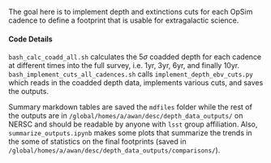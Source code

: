 The goal here is to implement depth and extinctions cuts for each OpSim cadence to define a footprint that is usable for extragalactic science. 

#### Code Details
`bash_calc_coadd_all.sh` calculates the 5$\sigma$ coadded depth for each cadence at different times into the full survey, i.e. 1yr, 3yr, 6yr,  and finally 10yr. `bash_implement_cuts_all_cadences.sh` calls `implement_depth_ebv_cuts.py` which reads in the coadded depth data, implements various cuts, and saves the outputs.

Summary markdown tables are saved the `mdfiles` folder while the rest of the outputs are in `/global/homes/a/awan/desc/depth_data_outputs/` on NERSC and should be readable by anyone with `lsst` group affiliation. Also, `summarize_outputs.ipynb` makes some plots that summarize the trends in the some of statistics on the final footprints (saved in `/global/homes/a/awan/desc/depth_data_outputs/comparisons/`).